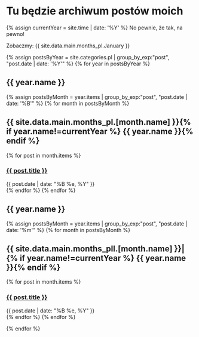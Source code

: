 # Tu będzie archiwum postów moich

{% assign currentYear = site.time | date: '%Y' %}
No pewnie, że tak, na pewno!

Zobaczmy: {{ site.data.main.months_pl.January }}

{% assign postsByYear = site.categories.pl | group_by_exp:"post", "post.date | date: '%Y'" %}
{% for year in postsByYear %}

<div class="posts">
<h2>{{ year.name }}</h2>
  {% assign postsByMonth = year.items | group_by_exp:"post", "post.date | date: '%B'" %}
  {% for month in postsByMonth %}
  <h2>{{ site.data.main.months_pl.[month.name] }}{% if year.name!=currentYear %} {{ year.name }}{% endif %}</h2>
    {% for post in month.items %}
    <div class="post">
      <h3><a href="{{ post.url }}">{{ post.title }}</a></h3>
      <div class="date">{{ post.date | date: "%B %e, %Y" }}</div>
    </div>
    {% endfor %}
  {% endfor %}
</div>


<div class="posts">
<h2>{{ year.name }}</h2>
  {% assign postsByMonth = year.items | group_by_exp:"post", "post.date | date: '%m'" %}
  {% for month in postsByMonth %}
  <h2>{{ site.data.main.months_pll.[month.name] }}|{% if year.name!=currentYear %} {{ year.name }}{% endif %}</h2>
    {% for post in month.items %}
    <div class="post">
      <h3><a href="{{ post.url }}">{{ post.title }}</a></h3>
      <div class="date">{{ post.date | date: "%B %e, %Y" }}</div>
    </div>
    {% endfor %}
  {% endfor %}
</div>



{% endfor %}